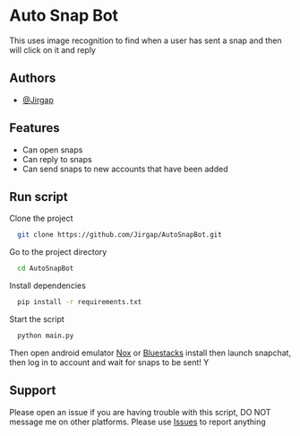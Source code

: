 
# Auto Snap Bot

This uses image recognition to find when a user has sent a snap and then will click on it and reply



## Authors

- [@Jirgap](https://www.github.com/jirgap)


## Features

- Can open snaps
- Can reply to snaps 
- Can send snaps to new accounts that have been added


## Run script

Clone the project

```bash
  git clone https://github.com/Jirgap/AutoSnapBot.git
```

Go to the project directory

```bash
  cd AutoSnapBot
```

Install dependencies

```bash
  pip install -r requirements.txt
```

Start the script

```bash
  python main.py
```

Then open android emulator [Nox](https://www.bignox.com/) or [Bluestacks](https://www.bluestacks.com/) install then launch snapchat, then log in to account and wait for snaps to be sent! Y


## Support

Please open an issue if you are having trouble with this script, DO NOT message me on other platforms. Please use [Issues](https://github.com/Jirgap/AutoSnapBot/issues) to report anything
